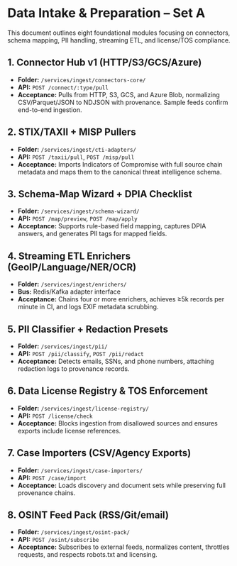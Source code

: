 # Data Intake & Preparation – Set A

This document outlines eight foundational modules focusing on connectors, schema mapping, PII handling, streaming ETL, and license/TOS compliance.

## 1. Connector Hub v1 (HTTP/S3/GCS/Azure)

- **Folder:** `/services/ingest/connectors-core/`
- **API:** `POST /connect/:type/pull`
- **Acceptance:** Pulls from HTTP, S3, GCS, and Azure Blob, normalizing CSV/Parquet/JSON to NDJSON with provenance. Sample feeds confirm end-to-end ingestion.

## 2. STIX/TAXII + MISP Pullers

- **Folder:** `/services/ingest/cti-adapters/`
- **API:** `POST /taxii/pull`, `POST /misp/pull`
- **Acceptance:** Imports Indicators of Compromise with full source chain metadata and maps them to the canonical threat intelligence schema.

## 3. Schema-Map Wizard + DPIA Checklist

- **Folder:** `/services/ingest/schema-wizard/`
- **API:** `POST /map/preview`, `POST /map/apply`
- **Acceptance:** Supports rule-based field mapping, captures DPIA answers, and generates PII tags for mapped fields.

## 4. Streaming ETL Enrichers (GeoIP/Language/NER/OCR)

- **Folder:** `/services/ingest/enrichers/`
- **Bus:** Redis/Kafka adapter interface
- **Acceptance:** Chains four or more enrichers, achieves ≥5k records per minute in CI, and logs EXIF metadata scrubbing.

## 5. PII Classifier + Redaction Presets

- **Folder:** `/services/ingest/pii/`
- **API:** `POST /pii/classify`, `POST /pii/redact`
- **Acceptance:** Detects emails, SSNs, and phone numbers, attaching redaction logs to provenance records.

## 6. Data License Registry & TOS Enforcement

- **Folder:** `/services/ingest/license-registry/`
- **API:** `POST /license/check`
- **Acceptance:** Blocks ingestion from disallowed sources and ensures exports include license references.

## 7. Case Importers (CSV/Agency Exports)

- **Folder:** `/services/ingest/case-importers/`
- **API:** `POST /case/import`
- **Acceptance:** Loads discovery and document sets while preserving full provenance chains.

## 8. OSINT Feed Pack (RSS/Git/email)

- **Folder:** `/services/ingest/osint-pack/`
- **API:** `POST /osint/subscribe`
- **Acceptance:** Subscribes to external feeds, normalizes content, throttles requests, and respects robots.txt and licensing.
